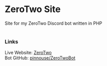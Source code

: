 # ZeroTwo Site
Site for my ZeroTwo Discord bot written in PHP
<br />
<br />
### Links
Live Website: [ZeroTwo](http://zerotwo.gnowbros.com)
<br />
Bot GitHub: [pinnouse/ZeroTwoBot](https://github.com/pinnouse/ZeroTwoBot)
